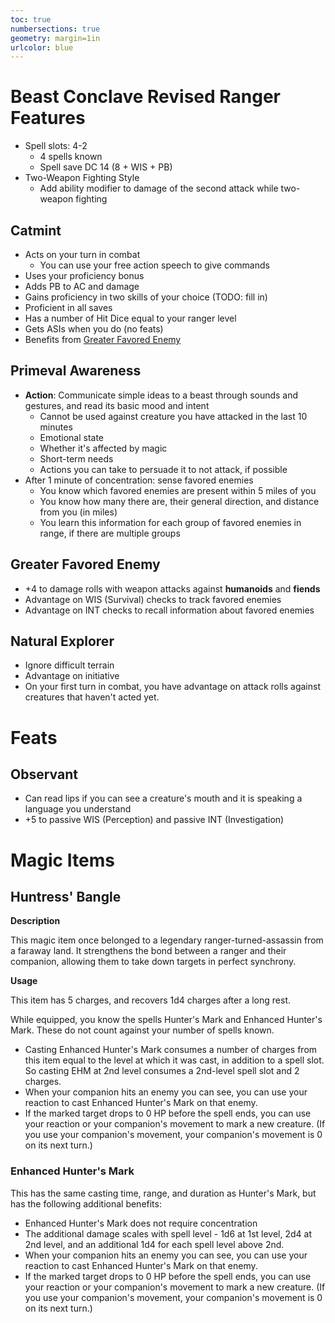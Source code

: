 ```yaml
---
toc: true
numbersections: true
geometry: margin=1in
urlcolor: blue
---
```


# Beast Conclave Revised Ranger Features

- Spell slots: 4-2
  - 4 spells known
  - Spell save DC 14 (8 + WIS + PB)
- Two-Weapon Fighting Style
  - Add ability modifier to damage of the second attack while two-weapon
    fighting

## Catmint

- Acts on your turn in combat
  - You can use your free action speech to give commands
- Uses your proficiency bonus
- Adds PB to AC and damage
- Gains proficiency in two skills of your choice (TODO: fill in)
- Proficient in all saves
- Has a number of Hit Dice equal to your ranger level
- Gets ASIs when you do (no feats)
- Benefits from [Greater Favored Enemy](#greater-favored-enemy)

## Primeval Awareness

- **Action**: Communicate simple ideas to a beast through sounds and gestures,
  and read its basic mood and intent
  - Cannot be used against creature you have attacked in the last 10 minutes
  - Emotional state
  - Whether it's affected by magic
  - Short-term needs
  - Actions you can take to persuade it to not attack, if possible
- After 1 minute of concentration: sense favored enemies
  - You know which favored enemies are present within 5 miles of you
  - You know how many there are, their general direction, and distance from you
    (in miles)
  - You learn this information for each group of favored enemies in range, if
    there are multiple groups

## Greater Favored Enemy

- +4 to damage rolls with weapon attacks against **humanoids** and **fiends**
- Advantage on WIS (Survival) checks to track favored enemies
- Advantage on INT checks to recall information about favored enemies

## Natural Explorer

- Ignore difficult terrain
- Advantage on initiative
- On your first turn in combat, you have advantage on attack rolls against
  creatures that haven't acted yet.

# Feats

## Observant

- Can read lips if you can see a creature's mouth and it is speaking a language
  you understand
- +5 to passive WIS (Perception) and passive INT (Investigation)

# Magic Items

## Huntress' Bangle

**Description**

This magic item once belonged to a legendary ranger-turned-assassin from a
faraway land. It strengthens the bond between a ranger and their companion,
allowing them to take down targets in perfect synchrony.

**Usage**

This item has 5 charges, and recovers 1d4 charges after a long rest.

While equipped, you know the spells Hunter's Mark and Enhanced Hunter's Mark.
These do not count against your number of spells known.

- Casting Enhanced Hunter's Mark consumes a number of charges from this item
  equal to the level at which it was cast, in addition to a spell slot. So
  casting EHM at 2nd level consumes a 2nd-level spell slot and 2 charges.
- When your companion hits an enemy you can see, you can use your reaction to
  cast Enhanced Hunter's Mark on that enemy.
- If the marked target drops to 0 HP before the spell ends, you can use your
  reaction or your companion's movement to mark a new creature. (If you use your
  companion's movement, your companion's movement is 0 on its next turn.)

### Enhanced Hunter's Mark

This has the same casting time, range, and duration as Hunter's Mark, but has
the following additional benefits:

- Enhanced Hunter's Mark does not require concentration
- The additional damage scales with spell level - 1d6 at 1st level, 2d4 at 2nd
  level, and an additional 1d4 for each spell level above 2nd.
- When your companion hits an enemy you can see, you can use your reaction to
  cast Enhanced Hunter's Mark on that enemy.
- If the marked target drops to 0 HP before the spell ends, you can use your
  reaction or your companion's movement to mark a new creature. (If you use your
  companion's movement, your companion's movement is 0 on its next turn.)
